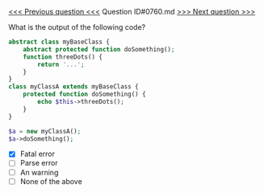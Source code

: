 [<<< Previous question <<<](0759.md)  Question ID#0760.md  [>>> Next question >>>](0761.md) 

What is the output of the following code?

```php
abstract class myBaseClass {
	abstract protected function doSomething(); 
	function threeDots() {
		return '...';
	} 
}
class myClassA extends myBaseClass {
	protected function doSomething() {
		echo $this->threeDots();
	}
}

$a = new myClassA();
$a->doSomething();
```

- [x] Fatal error
- [ ] Parse error
- [ ] An warning
- [ ] None of the above
